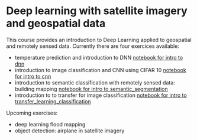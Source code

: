 # Deep learning with satellite imagery and geospatial data

This course provides an introduction to Deep Learning applied to geospatial and remotely sensed data. Currently there are four exercices available:

- temperature prediction and introduction to DNN [notebook for intro to dnn](https://github.com/bparment1/deep_learning_with_satellite_imagery_and_geospatial_data/blob/main/temperature_predictions_DNN.ipynb)
- introduction to image classification and CNN using CIFAR 10 [notebook for intro to cnn](https://github.com/bparment1/deep_learning_with_satellite_imagery_and_geospatial_data/blob/main/intro_to_image_classification_with_CNN_cifar10.ipynb)
- introduction to semantic classification with remotely sensed data: building mapping [notebook for intro to semantic_segmentation](https://github.com/bparment1/deep_learning_with_satellite_imagery_and_geospatial_data/blob/main/intro_image_semantic_segmentation.ipynb)
- introduction to to transfer for image classification [notebook for intro to transfer_learning_classification](https://github.com/bparment1/deep_learning_with_satellite_imagery_and_geospatial_data/blob/main/intro_to_transfer_learning_with_CNN_cifar10.ipynb)

Upcoming exercises:

- deep learning flood mapping
- object detection: airplane in satellite imagery



